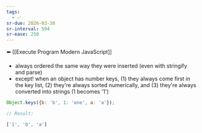 ```yaml
---
tags:
  - ✅
sr-due: 2026-03-30
sr-interval: 594
sr-ease: 250
---
```


⬅️ [[Execute Program Modern JavaScript]]

- always ordered the same way they were inserted (even with stringify and parse)
- except! when an object has number keys, (1) they always come first in the key list, (2) they're always sorted numerically, and (3) they're always converted into strings (1 becomes '1')
```js
Object.keys({b: 'b', 1: 'one', a: 'a'});

// Result:

['1', 'b', 'a']
```